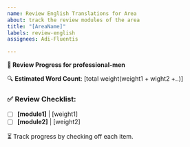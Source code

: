 ```yaml
---
name: Review English Translations for Area
about: track the review modules of the area
title: "[AreaName]"
labels: review-english
assignees: Adi-Fluentis

---
```


**📖 Review Progress for professional-men**

🔍 **Estimated Word Count**: [total weight(weight1 + wight2 +..)]

### ✅ Review Checklist:
- [ ] **[module1]** | [weight1]
- [ ] **[module2]** | [weight2]

⏳ Track progress by checking off each item.
